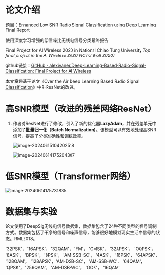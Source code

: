 # 论文介绍

题目：Enhanced Low SNR Radio Signal Classification using Deep Learning Final Report

使用深度学习增强的低信噪比无线电信号分类最终报告

Final Project for AI Wireless 2020 in National Chiao Tung University
*Top final project in the AI Wireless 2020 NCTU (Fall 2020)*

github链接：[GitHub - alexivaner/Deep-Learning-Based-Radio-Signal-Classification: Final Project for AI Wireless](https://github.com/alexivaner/Deep-Learning-Based-Radio-Signal-Classification?tab=readme-ov-file)

本文章是基于论文《[Over the Air Deep Learning Based Radio Signal Classification](https://arxiv.org/pdf/1712.04578.pdf)》中R-ResNet的改进。

# **高SNR模型（改进的残差网络ResNet）**

1. 作者对ResNet进行了修改，引入了新的优化器**LazyAdam**，并在残差单元中添加了**批量归一化（Batch Normalization）**。该模型可以有效地处理高SNR信号，提高了分类准确性和训练效率。

   ![image-20240615104202518](C:\Users\xql\AppData\Roaming\Typora\typora-user-images\image-20240615104202518.png)

   ![image-20240614175204307](C:\Users\xql\AppData\Roaming\Typora\typora-user-images\image-20240614175204307.png)

# **低SNR模型（Transformer网络）**

![image-20240614175731835](C:\Users\xql\AppData\Roaming\Typora\typora-user-images\image-20240614175731835.png)

# 数据集与实验

论文使用了DeepSig无线电信号数据集，数据集包含了24种不同类型的信号调制方式。数据集包括了干净的信号和噪声信号，能够很好地模拟现实生活中信号的状态。RML2018。

'32PSK'， '16APSK'， '32QAM'， 'FM'， 'GMSK'， '32APSK'， 'OQPSK'， '8ASK'， 'BPSK'， '8PSK'， 'AM-SSB-SC'， '4ASK'， '16PSK'， '64APSK'， '128QAM'， '128APSK'，'AM-DSB-SC'， 'AM-SSB-WC'， '64QAM'， 'QPSK'， '256QAM'， 'AM-DSB-WC'， 'OOK'， '16QAM'


